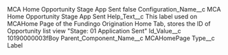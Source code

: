 <?xml version="1.0" encoding="UTF-8"?>
<CustomMetadata xmlns="http://soap.sforce.com/2006/04/metadata" xmlns:xsi="http://www.w3.org/2001/XMLSchema-instance" xmlns:xsd="http://www.w3.org/2001/XMLSchema">
    <label>MCA Home Opportunity Stage App Sent</label>
    <protected>false</protected>
    <values>
        <field>Configuration_Name__c</field>
        <value xsi:type="xsd:string">MCA Home Opportunity Stage App Sent</value>
    </values>
    <values>
        <field>Help_Text__c</field>
        <value xsi:type="xsd:string">This label used on MCAHome Page of the Fundingo Origination Home Tab, stores the ID of Opportunity list view &quot;Stage: 01 Application Sent&quot;</value>
    </values>
    <values>
        <field>Id_Value__c</field>
        <value xsi:type="xsd:string">10190000003fBoy</value>
    </values>
    <values>
        <field>Parent_Component_Name__c</field>
        <value xsi:type="xsd:string">MCAHomePage</value>
    </values>
    <values>
        <field>Type__c</field>
        <value xsi:type="xsd:string">Label</value>
    </values>
</CustomMetadata>
